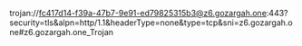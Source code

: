 trojan://fc417d14-f39a-47b7-9e91-ed79825315b3@z6.gozargah.one:443?security=tls&alpn=http/1.1&headerType=none&type=tcp&sni=z6.gozargah.one#z6.gozargah.one_Trojan
